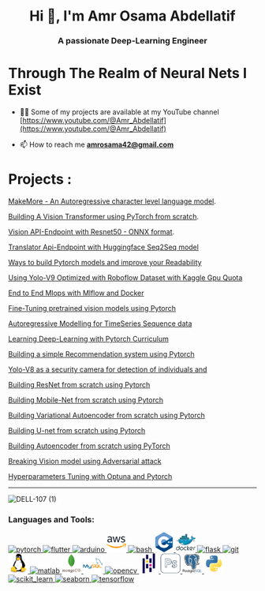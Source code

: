 <h1 align="center">Hi 👋, I'm Amr Osama Abdellatif</h1>
<h3 align="center">A passionate Deep-Learning Engineer</h3>

# Through The Realm of Neural Nets I Exist 

- 👨‍💻 Some of my projects are available at my YouTube channel [https://www.youtube.com/@Amr_Abdellatif](https://www.youtube.com/@Amr_Abdellatif)

- 📫 How to reach me **amrosama42@gmail.com**

# Projects :

[MakeMore - An Autoregressive character level language model](https://github.com/Amr-Abdellatif/Autoregressive-character-level-language-model---Makemore).

[Building A Vision Transformer using PyTorch from scratch](https://github.com/Amr-Abdellatif/Building-a-Vision-Transformer-from-scratch-using-PyTorch).

[Vision API-Endpoint with Resnet50 - ONNX format](https://github.com/Amr-Abdellatif/Building-vision-API-endpoint-for-images-classification-using-ResNet50).

[Translator Api-Endpoint with Huggingface Seq2Seq model](https://github.com/Amr-Abdellatif/Building-Translator-API-endpoint-using-HF)

[Ways to build Pytorch models and improve your Readability](https://github.com/Amr-Abdellatif/Ways-to-build-PyTorch-models-and-to-improve-your-readability)

[Using Yolo-V9 Optimized with Roboflow Dataset with Kaggle Gpu Quota](https://github.com/Amr-Abdellatif/Yolo-V9-from-roboflow-to-kaggle)

[End to End Mlops with Mlflow and Docker](https://github.com/Amr-Abdellatif/End-to-End-Mlops-with-MLFlow)

[Fine-Tuning pretrained vision models using Pytorch](https://github.com/Amr-Abdellatif/Fine-Tuninng-Pre-Trained-Vision-models-PyTorch)

[Autoregressive Modelling for TimeSeries Sequence data](https://github.com/Amr-Abdellatif/Autoregressive-Models-for-Time-Series---Sequence-modelling)

[Learning Deep-Learning with Pytorch Curriculum](https://github.com/Amr-Abdellatif/learn-deep-learning-using-pytorch)

[Building a simple Recommendation system using Pytorch](https://github.com/Amr-Abdellatif/building-a-simple-recommendation-system-using-pytorch)

[Yolo-V8 as a security camera for detection of individuals and](https://github.com/Amr-Abdellatif/security_camera_using_yolo_V8)

[Building ResNet from scratch using Pytorch](https://github.com/Amr-Abdellatif/Building-ResNet-from-scratch-using-PyTorch)

[Building Mobile-Net from scratch using Pytorch](https://github.com/Amr-Abdellatif/Mobile-Net-implmentation-using-PyTorch)

[Building Variational Autoencoder from scratch using Pytorch](https://github.com/Amr-Abdellatif/Variational-AutoEncoder-implmented-in-PyTorch)

[Building U-net from scratch using Pytorch](https://github.com/Amr-Abdellatif/U-Net-from-scratch-using-PyTorch-for-Image-segmentation-tasks)

[Building Autoencoder from scratch using PyTorch](https://github.com/Amr-Abdellatif/Full-Autoencoder-implemented-in-PyTorch)

[Breaking Vision model using Adversarial attack](https://github.com/Amr-Abdellatif/Breaking-vision-models-using-Adversarial-attack)

[Hyperparameters Tuning with Optuna and Pytorch](https://github.com/Amr-Abdellatif/HyperParameters-Tuning-using-Optuna---PyTorch)

----------------------------------------------------------------------------------------------------------------------

![DELL-107 (1)](https://user-images.githubusercontent.com/92921252/227807148-5acb6c0b-16b0-496b-ac73-69994a975b7b.jpg)




<h3 align="left">Languages and Tools:</h3>
<p align="left"> 
    <a href="https://pytorch.org/" target="_blank" rel="noreferrer"> 
        <img src="https://www.vectorlogo.zone/logos/pytorch/pytorch-icon.svg" alt="pytorch" width="40" height="40"/> 
    </a>
    <a href="https://flutter.dev" target="_blank" rel="noreferrer"> 
        <img src="https://www.vectorlogo.zone/logos/flutterio/flutterio-icon.svg" alt="flutter" width="40" height="40"/> 
    </a> 
    <a href="https://www.arduino.cc/" target="_blank" rel="noreferrer"> 
        <img src="https://cdn.worldvectorlogo.com/logos/arduino-1.svg" alt="arduino" width="40" height="40"/> 
    </a> 
    <a href="https://aws.amazon.com" target="_blank" rel="noreferrer"> 
        <img src="https://raw.githubusercontent.com/devicons/devicon/master/icons/amazonwebservices/amazonwebservices-original-wordmark.svg" alt="aws" width="40" height="40"/> 
    </a> 
    <a href="https://www.gnu.org/software/bash/" target="_blank" rel="noreferrer"> 
        <img src="https://www.vectorlogo.zone/logos/gnu_bash/gnu_bash-icon.svg" alt="bash" width="40" height="40"/> 
    </a> 
    <a href="https://www.w3schools.com/cpp/" target="_blank" rel="noreferrer"> 
        <img src="https://raw.githubusercontent.com/devicons/devicon/master/icons/cplusplus/cplusplus-original.svg" alt="cplusplus" width="40" height="40"/> 
    </a> 
    <a href="https://www.docker.com/" target="_blank" rel="noreferrer"> 
        <img src="https://raw.githubusercontent.com/devicons/devicon/master/icons/docker/docker-original-wordmark.svg" alt="docker" width="40" height="40"/> 
    </a> 
    <a href="https://flask.palletsprojects.com/" target="_blank" rel="noreferrer"> 
        <img src="https://www.vectorlogo.zone/logos/pocoo_flask/pocoo_flask-icon.svg" alt="flask" width="40" height="40"/> 
    </a> 
    <a href="https://git-scm.com/" target="_blank" rel="noreferrer"> 
        <img src="https://www.vectorlogo.zone/logos/git-scm/git-scm-icon.svg" alt="git" width="40" height="40"/> 
    </a> 
    <a href="https://www.linux.org/" target="_blank" rel="noreferrer"> 
        <img src="https://raw.githubusercontent.com/devicons/devicon/master/icons/linux/linux-original.svg" alt="linux" width="40" height="40"/> 
    </a> 
    <a href="https://www.mathworks.com/" target="_blank" rel="noreferrer"> 
        <img src="https://upload.wikimedia.org/wikipedia/commons/2/21/Matlab_Logo.png" alt="matlab" width="40" height="40"/> 
    </a> 
    <a href="https://www.mongodb.com/" target="_blank" rel="noreferrer"> 
        <img src="https://raw.githubusercontent.com/devicons/devicon/master/icons/mongodb/mongodb-original-wordmark.svg" alt="mongodb" width="40" height="40"/> 
    </a> 
    <a href="https://www.mysql.com/" target="_blank" rel="noreferrer"> 
        <img src="https://raw.githubusercontent.com/devicons/devicon/master/icons/mysql/mysql-original-wordmark.svg" alt="mysql" width="40" height="40"/> 
    </a> 
    <a href="https://opencv.org/" target="_blank" rel="noreferrer"> 
        <img src="https://www.vectorlogo.zone/logos/opencv/opencv-icon.svg" alt="opencv" width="40" height="40"/> 
    </a> 
    <a href="https://pandas.pydata.org/" target="_blank" rel="noreferrer"> 
        <img src="https://raw.githubusercontent.com/devicons/devicon/2ae2a900d2f041da66e950e4d48052658d850630/icons/pandas/pandas-original.svg" alt="pandas" width="40" height="40"/> 
    </a> 
    <a href="https://www.photoshop.com/en" target="_blank" rel="noreferrer"> 
        <img src="https://raw.githubusercontent.com/devicons/devicon/master/icons/photoshop/photoshop-line.svg" alt="photoshop" width="40" height="40"/> 
    </a> 
    <a href="https://www.postgresql.org" target="_blank" rel="noreferrer"> 
        <img src="https://raw.githubusercontent.com/devicons/devicon/master/icons/postgresql/postgresql-original-wordmark.svg" alt="postgresql" width="40" height="40"/> 
    </a> 
    <a href="https://www.python.org" target="_blank" rel="noreferrer"> 
        <img src="https://raw.githubusercontent.com/devicons/devicon/master/icons/python/python-original.svg" alt="python" width="40" height="40"/> 
    </a> 
    <a href="https://scikit-learn.org/" target="_blank" rel="noreferrer"> 
        <img src="https://upload.wikimedia.org/wikipedia/commons/0/05/Scikit_learn_logo_small.svg" alt="scikit_learn" width="40" height="40"/> 
    </a> 
    <a href="https://seaborn.pydata.org/" target="_blank" rel="noreferrer"> 
        <img src="https://seaborn.pydata.org/_images/logo-mark-lightbg.svg" alt="seaborn" width="40" height="40"/> 
    </a> 
    <a href="https://www.tensorflow.org" target="_blank" rel="noreferrer"> 
        <img src="https://www.vectorlogo.zone/logos/tensorflow/tensorflow-icon.svg" alt="tensorflow" width="40" height="40"/> 
    </a> 
</p>

</body>
</html>
